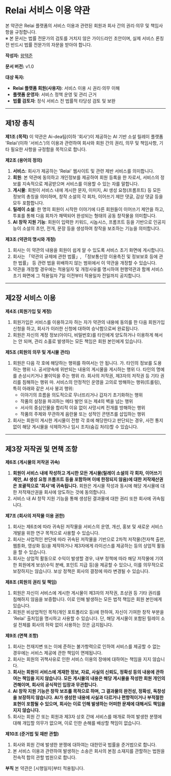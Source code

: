 # Relai 서비스 이용 약관

본 약관은 Relai 플랫폼의 서비스 이용과 관련된 회원과 회사 간의 권리·의무 및 책임사항을 규정합니다.  
※ 본 문서는 법률 전문가의 검토를 거치지 않은 가이드라인 초안이며, 실제 서비스 론칭 전 반드시 법률 전문가의 자문을 받아야 합니다.

**작성자:** [왕택준](https://github.com/TJK98)

**문서 버전:** v1.0

**대상 독자:**
- **Relai 플랫폼 회원(사용자)**: 서비스 이용 시 권리·의무 이해
- **플랫폼 운영자**: 서비스 정책 운영 및 관리 근거
- **법률 검토자**: 정식 서비스 전 법률적 타당성 검토 및 보완

---

## **제1장 총칙**

**제1조 (목적)**
이 약관은 Ai-dea팀(이하 '회사')이 제공하는 AI 기반 소설 릴레이 플랫폼 'Relai'(이하 '서비스')의 이용과 관련하여 회사와 회원 간의 권리, 의무 및 책임사항, 기타 필요한 사항을 규정함을 목적으로 합니다.

**제2조 (용어의 정의)**
1.  **서비스**: 회사가 제공하는 'Relai' 웹사이트 및 관련 제반 서비스를 의미합니다.
2.  **회원**: 본 약관에 동의하고 개인정보를 제공하여 회원 등록을 한 자로서, 서비스의 정보를 지속적으로 제공받으며 서비스를 이용할 수 있는 자를 말합니다.
3.  **게시물**: 회원이 서비스 내에 게시한 문자, 이미지, AI 생성 요청(프롬프트) 등 모든 정보의 총칭을 의미하며, 창작 소설의 각 회차, 이어쓰기 제안 댓글, 감상 댓글 등을 모두 포함합니다.
4.  **릴레이 소설**: 한 명의 회원이 시작한 이야기에 다른 회원들이 이어쓰기 제안을 하고, 투표를 통해 다음 회차가 채택되어 완성되는 형태의 공동 창작물을 의미합니다.
5.  **AI 창작 지원 기능**: 회원이 입력한 키워드, 시놉시스, 프롬프트 등을 기반으로 인공지능이 소설의 초안, 전개, 문장 등을 생성하여 창작을 보조하는 기능을 의미합니다.

**제3조 (약관의 명시와 개정)**
1.  회사는 이 약관의 내용을 회원이 쉽게 알 수 있도록 서비스 초기 화면에 게시합니다.
2.  회사는 「약관의 규제에 관한 법률」, 「정보통신망 이용촉진 및 정보보호 등에 관한 법률」 등 관련 법을 위배하지 않는 범위에서 이 약관을 개정할 수 있습니다.
3.  약관을 개정할 경우에는 적용일자 및 개정사유를 명시하여 현행약관과 함께 서비스 초기 화면에 그 적용일자 7일 이전부터 적용일자 전일까지 공지합니다.

---

## **제2장 서비스 이용**

**제4조 (회원가입 및 계정)**
1.  회원가입은 서비스를 이용하고자 하는 자가 약관의 내용에 동의를 한 다음 회원가입 신청을 하고, 회사가 이러한 신청에 대하여 승낙함으로써 완료됩니다.
2.  회원은 자신의 계정 정보(아이디, 비밀번호)를 타인에게 양도하거나 이용하게 해서는 안 되며, 관리 소홀로 발생하는 모든 책임은 회원 본인에게 있습니다.

**제5조 (회원의 의무 및 게시물 관리)**
1.  회원은 다음 각 호에 해당하는 행위를 하여서는 안 됩니다.
    가. 타인의 정보를 도용하는 행위
    나. 공서양속에 위반되는 내용의 게시물을 게시하는 행위
    다. 타인의 명예를 손상시키거나 불이익을 주는 행위
    라. 회사의 저작권, 제3자의 저작권 등 기타 권리를 침해하는 행위
    마. 서비스의 안정적인 운영을 고의로 방해하는 행위(트롤링), 특히 아래와 같은 서사 붕괴 행위:
    - 이야기의 흐름을 의도적으로 무너뜨리거나 갑자기 초기화하는 행위
    - 작품의 설정을 파괴하는 메타 발언 또는 제4의 벽을 넘는 행위
    - 서사의 중심인물을 합리적 이유 없이 사망시켜 전개를 방해하는 행위
    - 작품의 주제와 무관하게 음란물 또는 성적인 콘텐츠를 삽입하는 행위
2.  회사는 회원이 게시한 게시물이 전항 각 호에 해당한다고 판단되는 경우, 사전 통지 없이 해당 게시물을 삭제하거나 임시 조치(숨김 처리)할 수 있습니다.

---

## **제3장 저작권 및 면책 조항**

**제6조 (게시물의 저작권 귀속)**
1.  **회원이 서비스 내에 작성하고 게시한 모든 게시물(릴레이 소설의 각 회차, 이어쓰기 제안, AI 생성 요청 프롬프트 등을 포함하며 이에 한정되지 않음)에 대한 저작재산권은 포괄적으로 '회사'에 귀속됩니다.** 회원은 게시물 작성과 동시에 해당 게시물에 대한 저작재산권을 회사에 양도하는 것에 동의합니다.
2.  서비스 내 AI 창작 지원 기능을 통해 생성된 결과물에 대한 권리 또한 회사에 귀속됩니다.

**제7조 (회사의 저작물 이용 권한)**
1.  회사는 제6조에 따라 귀속된 저작물을 서비스의 운영, 개선, 홍보 및 새로운 서비스 개발을 위한 연구 목적으로 사용할 수 있습니다.
2.  회사는 사업적인 판단에 따라 귀속된 저작물을 기반으로 2차적 저작물(전자책 출판, 웹툰화, 영상화 등)을 제작하거나 제3자에게 라이선스를 제공하는 등의 상업적 활동을 할 수 있습니다.
3.  회사는 상업적 활동으로 수익이 발생할 경우, 내부 정책에 따라 해당 저작물에 기여한 회원에게 보상(수익 분배, 포인트 지급 등)을 제공할 수 있으나, 이를 의무적으로 보장하지는 않습니다. 보상 정책은 회사의 결정에 따라 변경될 수 있습니다.

**제8조 (회원의 권리 및 책임)**
1.  회원은 자신이 서비스에 게시한 게시물이 제3자의 저작권, 초상권 등 기타 권리를 침해하지 않음을 보증합니다. 이로 인해 발생하는 모든 법적 책임은 회원 본인에게 있습니다.
2.  회원은 비상업적인 목적(개인 포트폴리오 등)에 한하여, 자신이 기여한 창작 부분을 'Relai' 출처임을 명시하고 사용할 수 있습니다. 단, 해당 게시물이 포함된 릴레이 소설 전체를 회사의 허락 없이 사용하는 것은 금지됩니다.

**제9조 (면책 조항)**
1.  회사는 천재지변 또는 이에 준하는 불가항력으로 인하여 서비스를 제공할 수 없는 경우에는 서비스 제공에 관한 책임이 면제됩니다.
2.  회사는 회원의 귀책사유로 인한 서비스 이용의 장애에 대하여는 책임을 지지 않습니다.
3.  **회사는 회원이 서비스에 게재한 정보, 자료, 사실의 신뢰도, 정확성 등의 내용에 관하여는 책임을 지지 않습니다. 모든 게시물의 내용은 해당 게시물을 작성한 회원 개인의 견해이며, 회사의 공식적인 입장과 무관합니다.**
4.  **AI 창작 지원 기능은 창작 보조를 목적으로 하며, 그 결과물의 완전성, 정확성, 독창성을 보장하지 않습니다. AI가 생성한 내용에 사실과 다르거나 편향적이거나 부적절한 표현이 포함될 수 있으며, 회사는 이로 인해 발생하는 어떠한 문제에 대해서도 책임을 지지 않습니다.**
5.  회사는 회원 간 또는 회원과 제3자 상호 간에 서비스를 매개로 하여 발생한 분쟁에 대해 개입할 의무가 없으며, 이로 인한 손해를 배상할 책임이 없습니다.

**제10조 (준거법 및 재판 관할)**
1.  회사와 회원 간에 발생한 분쟁에 대하여는 대한민국 법률을 준거법으로 합니다.
2.  본 서비스 이용과 관련하여 발생하는 소송은 회사의 본점 소재지를 관할하는 법원을 전속적 합의 관할 법원으로 합니다.

**부칙**
본 약관은 [시행일자]부터 적용됩니다.
